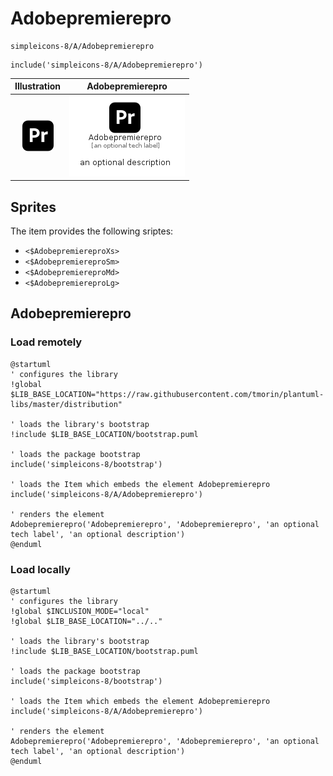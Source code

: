 # Adobepremierepro


```text
simpleicons-8/A/Adobepremierepro
```

```text
include('simpleicons-8/A/Adobepremierepro')
```



| Illustration | Adobepremierepro |
| :---: | :---: |
| ![illustration for Illustration](../../simpleicons-8/A/Adobepremierepro.png) | ![illustration for Adobepremierepro](../../simpleicons-8/A/Adobepremierepro.Local.png) |



## Sprites
The item provides the following sriptes:

- `<$AdobepremiereproXs>`
- `<$AdobepremiereproSm>`
- `<$AdobepremiereproMd>`
- `<$AdobepremiereproLg>`





## Adobepremierepro

### Load remotely
```plantuml
@startuml
' configures the library
!global $LIB_BASE_LOCATION="https://raw.githubusercontent.com/tmorin/plantuml-libs/master/distribution"

' loads the library's bootstrap
!include $LIB_BASE_LOCATION/bootstrap.puml

' loads the package bootstrap
include('simpleicons-8/bootstrap')

' loads the Item which embeds the element Adobepremierepro
include('simpleicons-8/A/Adobepremierepro')

' renders the element
Adobepremierepro('Adobepremierepro', 'Adobepremierepro', 'an optional tech label', 'an optional description')
@enduml
```

### Load locally
```plantuml
@startuml
' configures the library
!global $INCLUSION_MODE="local"
!global $LIB_BASE_LOCATION="../.."

' loads the library's bootstrap
!include $LIB_BASE_LOCATION/bootstrap.puml

' loads the package bootstrap
include('simpleicons-8/bootstrap')

' loads the Item which embeds the element Adobepremierepro
include('simpleicons-8/A/Adobepremierepro')

' renders the element
Adobepremierepro('Adobepremierepro', 'Adobepremierepro', 'an optional tech label', 'an optional description')
@enduml
```

